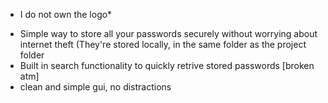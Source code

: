 * I do not own the logo*

- Simple way to store all your passwords securely without worrying about internet theft (They're stored locally, in the same folder as the project folder
- Built in search functionality to quickly retrive stored passwords [broken atm]
- clean and simple gui, no distractions
